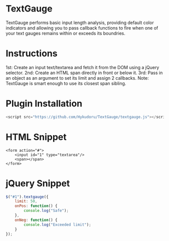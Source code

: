 # TextGauge
TextGauge performs basic input length analysis, providing default color indicators and allowing you to pass callback functions to fire when one of your text gauges remains within or exceeds its boundries.


# Instructions
1st: Create an input text/textarea and fetch it from the DOM using a jQuery selector.
2nd: Create an HTML span directly in front or below it.
3rd: Pass in an object as an argument to set its limit and assign 2 callbacks.
Note: TextGauge is smart enough to use its closest span sibling.


# Plugin Installation
```javascript
<script src="https://github.com/Hykudoru/TextGauge/textgauge.js"></script>
```

# HTML Snippet
```
<form action="#">
	<input id="1" type="textarea"/>
	<span></span>
</form>
```

# jQuery Snippet
```javascript
$("#1").textgauge({
	limit: 50,
	onPos: function() {
		console.log("Safe");
	},
	onNeg: function() {
		console.log("Exceeded limit");
	}
});
```